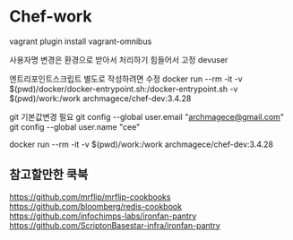 # Chef-work

vagrant plugin install vagrant-omnibus

사용자명 변경은 환경으로 받아서 처리하기 힘들어서 고정 devuser

엔트리포인트스크립트 별도로 작성하려면 수정
docker run --rm -it -v $(pwd)/docker/docker-entrypoint.sh:/docker-entrypoint.sh -v $(pwd)/work:/work archmagece/chef-dev:3.4.28

git 기본값변경 필요
git config --global user.email "archmagece@gmail.com"
git config --global user.name "cee"

docker run --rm -it -v $(pwd)/work:/work archmagece/chef-dev:3.4.28


## 참고할만한 쿡북

https://github.com/mrflip/mrflip-cookbooks
https://github.com/bloomberg/redis-cookbook
https://github.com/infochimps-labs/ironfan-pantry
https://github.com/ScriptonBasestar-infra/ironfan-pantry